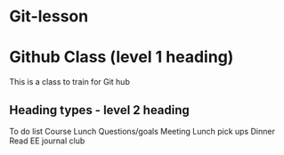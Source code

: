 # Git-lesson
# Github Class (level 1 heading)
This is a class to train for Git hub 
## Heading types - level 2 heading
To do list
Course
Lunch
Questions/goals
Meeting
Lunch
pick ups
Dinner
Read EE journal club
